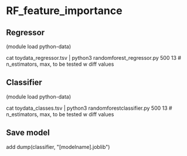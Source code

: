 # RF_feature_importance

## Regressor

(module load python-data)

cat toydata_regressor.tsv | python3 randomforest_regressor.py 500 13 # n_estimators, max, to be tested w diff values

## Classifier

(module load python-data)

cat toydata_classes.tsv | python3 randomforestclassifier.py 500 13 # n_estimators, max, to be tested w diff values

## Save model

add  dump(classifier, "[modelname].joblib") 

